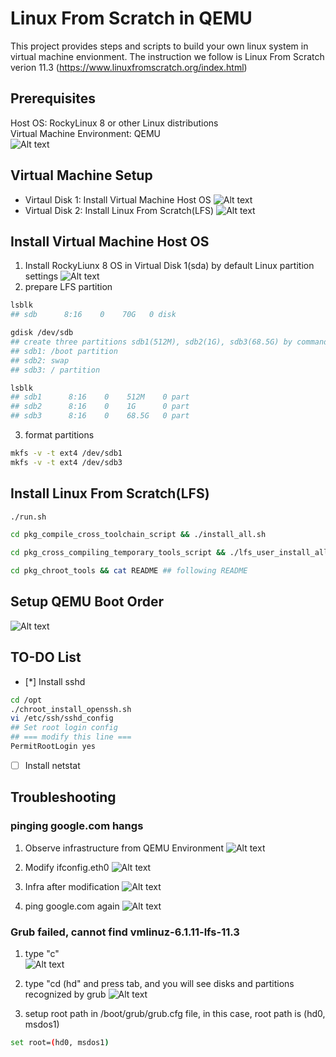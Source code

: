# Linux From Scratch in QEMU
This project provides steps and scripts to build your own linux system in virtual machine envionment. The instruction we follow is Linux From Scratch verion 11.3 (https://www.linuxfromscratch.org/index.html)

## Prerequisites
Host OS: RockyLinux 8 or other Linux distributions<br />
Virtual Machine Environment: QEMU<br />
![Alt text](img/image.png)<br />

## Virtual Machine Setup
* Virtaul Disk 1: Install Virtual Machine Host OS
![Alt text](img/image-1.png)
* Virtual Disk 2: Install Linux From Scratch(LFS)
![Alt text](img/image-2.png)

## Install Virtual Machine Host OS
1. Install RockyLiunx 8 OS in Virtual Disk 1(sda) by default Linux partition settings
![Alt text](img/image-4.png)
2. prepare LFS partition
```sh
lsblk
## sdb      8:16    0    70G   0 disk

gdisk /dev/sdb
## create three partitions sdb1(512M), sdb2(1G), sdb3(68.5G) by command (ref: https://linux.die.net/man/8/gdisk). Note that sdb2 needs to change type "Linux swap / Solaris"(hex code=82)
## sdb1: /boot partition
## sdb2: swap
## sdb3: / partition

lsblk
## sdb1      8:16    0    512M    0 part
## sdb2      8:16    0    1G      0 part
## sdb3      8:16    0    68.5G   0 part
```
3. format partitions
```sh
mkfs -v -t ext4 /dev/sdb1
mkfs -v -t ext4 /dev/sdb3
```

## Install Linux From Scratch(LFS)
```sh
./run.sh

cd pkg_compile_cross_toolchain_script && ./install_all.sh

cd pkg_cross_compiling_temporary_tools_script && ./lfs_user_install_all.sh

cd pkg_chroot_tools && cat README ## following README
```

## Setup QEMU Boot Order
![Alt text](img/image7.png)

## TO-DO List
- [*] Install sshd
```sh
cd /opt
./chroot_install_openssh.sh
vi /etc/ssh/sshd_config
## Set root login config
## === modify this line ===
PermitRootLogin yes
```


- [ ] Install netstat


## Troubleshooting
### pinging google.com hangs
1. Observe infrastructure from QEMU Environment
![Alt text](img/infra.jpg)

2. Modify ifconfig.eth0
![Alt text](img/image8.png)

3. Infra after modification
![Alt text](img/lfs-networking-infra.jpg)

4. ping google.com again
![Alt text](img/image9.png)

### Grub failed, cannot find vmlinuz-6.1.11-lfs-11.3
1. type "c"  
![Alt text](img/gnu_grub.png)

2. type "cd (hd" and press tab, and you will see disks and partitions recognized by grub
![Alt text](img/find_boot_disk_partition.png)

3. setup root path in /boot/grub/grub.cfg file, in this case, root path is (hd0, msdos1)
```sh
set root=(hd0, msdos1)
```